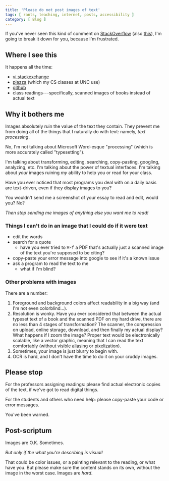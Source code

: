 ```yaml
---
title: 'Please do not post images of text'
tags: [ rants, teaching, internet, posts, accessibility ]
category: [ Blog ]
---
```


If you've never seen this kind of comment on
[StackOverflow](https://meta.stackoverflow.com/q/303812/4400820) (also
[this](https://meta.stackoverflow.com/a/285557/4400820)), I'm going to break it
down for you, because I'm frustrated.

## Where I see this

It happens all the time:

- [vi.stackexchange](https://vi.stackexchange.com)
- [piazza](https://piazza.com) (which my CS classes at UNC use)
- [github](https://github.com)
- class readings---specifically, scanned images of books instead of actual text

## Why it bothers me

Images absolutely ruin the value of the text they contain. They prevent me from
doing all of the things that I naturally do with text: namely, *text
processing*.

No, I'm not talking about Microsoft Word-esque "processing" (which is more
accurately called "typesetting").

I'm talking about transforming, editing, searching, copy-pasting, googling,
analyzing, etc. I'm talking about the power of textual interfaces. I'm talking
about *your* images ruining *my* ability to help you or read for your class.

Have you ever noticed that most programs you deal with on a daily basis are
text-driven, even if they display images to you?

You wouldn't send me a screenshot of your essay to read and edit, would you? No?

*Then stop sending me images of anything else you want me to read!*

### Things I can't do in an image that I could do if it were text

- edit the words
- search for a quote
  - have you ever tried to <kbd>⌘</kbd>-<kbd>f</kbd> a PDF that's actually just
  a scanned image of the text you're supposed to be citing?
- copy-paste your error message into google to see if it's a known issue
- ask a program to read the text to me
  - what if I'm blind?

### Other problems with images

There are a number:

1. Foreground and background colors affect readability in a big way (and I'm not
   even colorblind…).
1. Resolution is wonky. Have you ever considered that between the actual typeset
   text of a book and the scanned PDF on my hard drive, there are no less than 4
   stages of transformation? The scanner, the compression on upload, online
   storage, download, and then finally my actual display? What happens if I zoom
   the image? Proper text would be electronically scalable, like a vector
   graphic, meaning that I can read the text comfortably (without visible
   [aliasing](https://en.wikipedia.org/wiki/Aliasing) or pixelization).
1. Sometimes, your image is just blurry to begin with.
1. OCR is hard, and I don't have the time to do it on your cruddy images.

## Please stop

For the professors assigning readings: please find actual electronic copies of
the text, if we've got to read digital things.

For the students and others who need help: please copy-paste your code or error
messages.

You've been warned.

## Post-scriptum

Images are O.K. Sometimes.

*But only if the what you're describing is visual!*

That could be color issues, or a painting relevant to the reading, or what have
you. But please make sure the content stands on its own, without the image in
the worst case. Images are *hard*.
